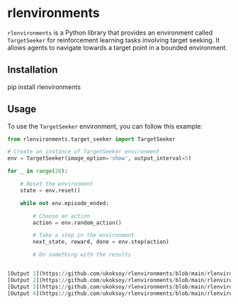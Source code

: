# rlenvironments

`rlenvironments` is a Python library that provides an environment called `TargetSeeker` for reinforcement learning tasks involving target seeking. It allows agents to navigate towards a target point in a bounded environment.

## Installation

pip install rlenvironments


## Usage

To use the `TargetSeeker` environment, you can follow this example:

```python
from rlenvironments.target_seeker import TargetSeeker

# Create an instance of TargetSeeker environment
env = TargetSeeker(image_option='show', output_interval=5)

for _ in range(20):

    # Reset the environment
    state = env.reset()

    while not env.episode_ended:

        # Choose an action
        action = env.random_action()

        # Take a step in the environment
        next_state, reward, done = env.step(action)

        # Do something with the results


[Output 1](https://github.com/ukoksoy/rlenvironments/blob/main/rlenvironments/target_seeker_images/output1.png)
[Output 2](https://github.com/ukoksoy/rlenvironments/blob/main/rlenvironments/target_seeker_images/output2.png)
[Output 3](https://github.com/ukoksoy/rlenvironments/blob/main/rlenvironments/target_seeker_images/output3.png)
[Output 4](https://github.com/ukoksoy/rlenvironments/blob/main/rlenvironments/target_seeker_images/output4.png)

